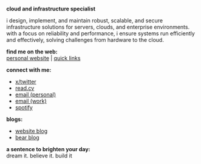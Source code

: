 
**cloud and infrastructure specialist**

i design, implement, and maintain robust, scalable, and secure infrastructure solutions for servers, clouds, and enterprise environments. with a focus on reliability and performance, i ensure systems run efficiently and effectively, solving challenges from hardware to the cloud.

**find me on the web:**<br>
[personal website](https://yuricunha.com/?utm_source=github.com) | [quick links](https://links.yuricunha.com)

**connect with me:**<br>
- [x/twitter](https://twitter.com/isyuricunha)  
- [read.cv](https://read.cv/isyuricunha)  
- [email (personal)](mailto:me@yuricunha.com)  
- [email (work)](mailto:contact@yuricunha.com)  
- [spotify](https://open.spotify.com/user/22wrcoowop6hb63heywvtaypy?si=e1e818483a1a43a1)  

**blogs:**<br>
- [website blog](https://yuricunha.com/blog/?utm_source=github.com)  
- [bear blog](https://yuricunha.bearblog.dev/)  

**a sentence to brighten your day:**<br>
    dream it. believe it. build it

